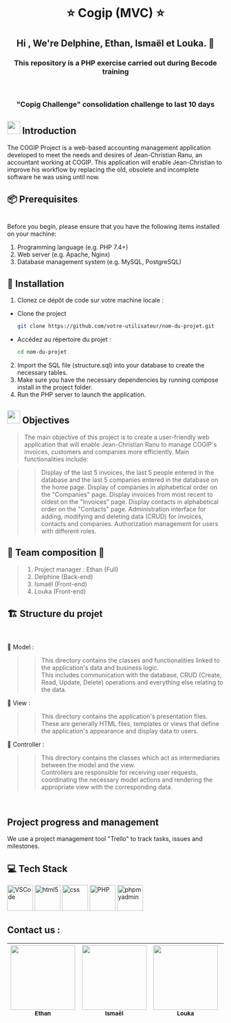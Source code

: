 <br>
<h1 align="center">⭐️ Cogip (MVC) ⭐️</h1>

<h2 align="center">Hi , We're Delphine, Ethan, Ismaël et Louka.  👋</h2>

<h3 align="center">This repository is a PHP exercise carried out during Becode training  </h3> <br>
<h3 align="center">"Copig Challenge" consolidation challenge to last 10 days</h3>
<h2 align="left"><img src="https://github.com/Ethanosaure/Cogip_Challenge/blob/main/public/assets/img/Introduction.jpg" height="30" width="30" /> Introduction</h2>

The COGIP Project is a web-based accounting management application developed to meet the needs and desires of Jean-Christian Ranu, an accountant working at COGIP. This application will enable Jean-Christian to improve his workflow by replacing the old, obsolete and incomplete software he was using until now.

<h2 align="left">📦 Prerequisites</h2> 
<br>
Before you begin, please ensure that you have the following items installed on your machine:

1. Programming language (e.g. PHP 7.4+)
2. Web server (e.g. Apache, Nginx)
3. Database management system (e.g. MySQL, PostgreSQL)

<h2 align="left">🚀 Installation</h2>

1. Clonez ce dépôt de code sur votre machine locale :

- Clone the project
  ```sh
  git clone https://github.com/votre-utilisateur/nom-du-projet.git
  ```
- Accédez au répertoire du projet :
  ```sh
  cd nom-du-projet
  ```

2. Import the SQL file (structure.sql) into your database to create the necessary tables.
3. Make sure you have the necessary dependencies by running compose install in the project folder.
4. Run the PHP server to launch the application.

<h2 align="left"><img src="https://github.com/Ethanosaure/Cogip_Challenge/blob/main/public/assets/img/Objective.jpg" height="30" width="30"> Objectives </h2>

> The main objective of this project is to create a user-friendly web application that will enable Jean-Christian Ranu to manage COGIP's invoices, customers and companies more efficiently. Main functionalities include:

> > Display of the last 5 invoices, the last 5 people entered in the database and the last 5 companies entered in the database on the home page.
> > Display of companies in alphabetical order on the "Companies" page.
> > Display invoices from most recent to oldest on the "Invoices" page.
> > Display contacts in alphabetical order on the "Contacts" page.
> > Administration interface for adding, modifying and deleting data (CRUD) for invoices, contacts and companies.
> > Authorization management for users with different roles.

<h2 align="left">🎉 Team composition 🎉</h2>

> 1.  Project manager : Ethan (Full)
> 2.  Delphine (Back-end)
> 3.  Ismaël (Front-end)
> 4.  Louka (Front-end)

<h2 align="left">🏗️ Structure du projet</h2>
<br>

📝 Model : <br>

> > This directory contains the classes and functionalities linked to the application's data and business logic. <br>This includes communication with the database, CRUD (Create, Read, Update, Delete) operations and everything else relating to the data.<br>

📝 View : <br>

> > This directory contains the application's presentation files. <br>These are generally HTML files, templates or views that define the application's appearance and display data to users.<br>

📝 Controller : <br>

> > This directory contains the classes which act as intermediaries between the model and the view. <br>Controllers are responsible for receiving user requests, coordinating the necessary model actions and rendering the appropriate view with the corresponding data.<br>

<br>
<h2 align="left">Project progress and management</h2>
We use a project management tool "Trello" to track tasks, issues and milestones.

<h2 align="left">💻 Tech Stack</h2>

<p align='left'>
  
<img src="https://github.com/DelphineLecorney/Template-readme/blob/main/PICTURES_read_me_/visual-studio.jpg" alt="VSCode" height="60" width="60" />

<img src="https://github.com/DelphineLecorney/Template-readme/blob/main/PICTURES_read_me_/html5.jpeg" alt="html5" height="60" width="60" />

<img src="https://github.com/DelphineLecorney/Template-readme/blob/main/PICTURES_read_me_/css.jpg" alt="css" height="60" width="60" />

<img src="https://github.com/DelphineLecorney/Template-readme/blob/main/PICTURES_read_me_/php_logo.jpg" alt="PHP" height="60" width="60" />

<img src="https://github.com/DelphineLecorney/Template-readme/blob/main/PICTURES_read_me_/myphpadmin.png" alt="phpmyadmin" height="60" width="60" />

</p>

<h2 align="left"> Contact us : </h2>

| <a href="https://www.linkedin.com/in/ethan-dias-marques/" target="_blank"><img src="https://github.com/Ethanosaure/Cogip_Challenge/blob/main/public/assets/img/Ethan.jpg" width="150px;" valign="top"></a><br /><sub><b>Ethan</b></sub> | <a href="https://github.com/Ethanosaure/Cogip_Challenge/blob/main/public/assets/img/Isma%C3%ABl.jpg" target="_blank"><img src="https://github.com/Ethanosaure/Cogip_Challenge/blob/main/public/assets/img/Isma%C3%ABl.jpg" width="150px;" valign="top"></a><br /><sub><b>Ismaël</b></sub> | <a href="https://www.linkedin.com/in/louka-lino-cadau/" target="_blank"><img src="https://github.com/Ethanosaure/Cogip_Challenge/blob/main/public/assets/img/Louka.jpg" width="150px;" valign="top"></a><br /><sub><b>Louka</b></sub> | <a href="https://www.linkedin.com/in/delphine-lecorney/" target="_blank"><img src="https://github.com/Ethanosaure/Cogip_Challenge/blob/main/public/assets/img/Delphine.jpg" width="150px;" valign="top"></a><br /><sub><b>Delphine</b></sub> |
| :-------------------------------------------------------------------------------------------------------------------------------------------------------------------------------------------------------------------------------------: | :---------------------------------------------------------------------------------------------------------------------------------------------------------------------------------------------------------------------------------------------------------------------------------------: | :-----------------------------------------------------------------------------------------------------------------------------------------------------------------------------------------------------------------------------------: | :------------------------------------------------------------------------------------------------------------------------------------------------------------------------------------------------------------------------------------------: |
